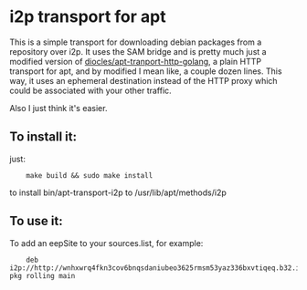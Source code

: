 i2p transport for apt
=====================

This is a simple transport for downloading debian packages from a repository
over i2p. It uses the SAM bridge and is pretty much just a modified version of
[diocles/apt-tranport-http-golang](https://github.com/diocles/apt-transport-http-golang),
a plain HTTP transport for apt, and by modified I mean like, a couple dozen
lines. This way, it uses an ephemeral destination instead of the HTTP proxy
which could be associated with your other traffic.

Also I just think it's easier.

To install it:
--------------

just:

        make build && sudo make install

to install bin/apt-transport-i2p to /usr/lib/apt/methods/i2p

To use it:
---------

To add an eepSite to your sources.list, for example:

        deb i2p://http://wnhxwrq4fkn3cov6bnqsdaniubeo3625rmsm53yaz336bxvtiqeq.b32.i2p/deb-pkg rolling main

